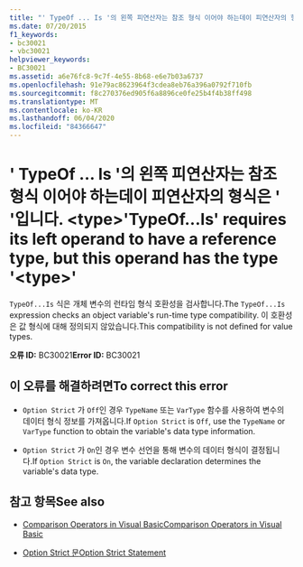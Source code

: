 ```yaml
---
title: "' TypeOf ... Is '의 왼쪽 피연산자는 참조 형식 이어야 하는데이 피연산자의 형식은 ' '입니다. <type>"
ms.date: 07/20/2015
f1_keywords:
- bc30021
- vbc30021
helpviewer_keywords:
- BC30021
ms.assetid: a6e76fc8-9c7f-4e55-8b68-e6e7b03a6737
ms.openlocfilehash: 91e79ac8623964f3cdea8eb76a396a0792f710fb
ms.sourcegitcommit: f8c270376ed905f6a8896ce0fe25b4f4b38ff498
ms.translationtype: MT
ms.contentlocale: ko-KR
ms.lasthandoff: 06/04/2020
ms.locfileid: "84366647"
---
```

# <a name="typeofis-requires-its-left-operand-to-have-a-reference-type-but-this-operand-has-the-type-type"></a><span data-ttu-id="b749e-102">' TypeOf ... Is '의 왼쪽 피연산자는 참조 형식 이어야 하는데이 피연산자의 형식은 ' '입니다. \<type></span><span class="sxs-lookup"><span data-stu-id="b749e-102">'TypeOf...Is' requires its left operand to have a reference type, but this operand has the type '\<type>'</span></span>
<span data-ttu-id="b749e-103">`TypeOf...Is` 식은 개체 변수의 런타임 형식 호환성을 검사합니다.</span><span class="sxs-lookup"><span data-stu-id="b749e-103">The `TypeOf...Is` expression checks an object variable's run-time type compatibility.</span></span> <span data-ttu-id="b749e-104">이 호환성은 값 형식에 대해 정의되지 않았습니다.</span><span class="sxs-lookup"><span data-stu-id="b749e-104">This compatibility is not defined for value types.</span></span>  
  
 <span data-ttu-id="b749e-105">**오류 ID:** BC30021</span><span class="sxs-lookup"><span data-stu-id="b749e-105">**Error ID:** BC30021</span></span>  
  
## <a name="to-correct-this-error"></a><span data-ttu-id="b749e-106">이 오류를 해결하려면</span><span class="sxs-lookup"><span data-stu-id="b749e-106">To correct this error</span></span>  
  
- <span data-ttu-id="b749e-107">`Option Strict` 가 `Off`인 경우 `TypeName` 또는 `VarType` 함수를 사용하여 변수의 데이터 형식 정보를 가져옵니다.</span><span class="sxs-lookup"><span data-stu-id="b749e-107">If `Option Strict` is `Off`, use the `TypeName` or `VarType` function to obtain the variable's data type information.</span></span>  
  
- <span data-ttu-id="b749e-108">`Option Strict` 가 `On`인 경우 변수 선언을 통해 변수의 데이터 형식이 결정됩니다.</span><span class="sxs-lookup"><span data-stu-id="b749e-108">If `Option Strict` is `On`, the variable declaration determines the variable's data type.</span></span>  
  
## <a name="see-also"></a><span data-ttu-id="b749e-109">참고 항목</span><span class="sxs-lookup"><span data-stu-id="b749e-109">See also</span></span>

- [<span data-ttu-id="b749e-110">Comparison Operators in Visual Basic</span><span class="sxs-lookup"><span data-stu-id="b749e-110">Comparison Operators in Visual Basic</span></span>](../programming-guide/language-features/operators-and-expressions/comparison-operators.md)

- [<span data-ttu-id="b749e-111">Option Strict 문</span><span class="sxs-lookup"><span data-stu-id="b749e-111">Option Strict Statement</span></span>](../language-reference/statements/option-strict-statement.md)
